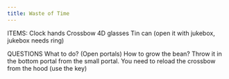 ```yaml
---
title: Waste of Time
---
```


ITEMS:
 Clock hands
 Crossbow
 4D glasses
 Tin can (open it with jukebox, jukebox needs ring)

QUESTIONS
What to do? (Open portals)
How to grow the bean? Throw it in the bottom portal from the small portal.
You need to reload the crossbow from the hood (use the key)
